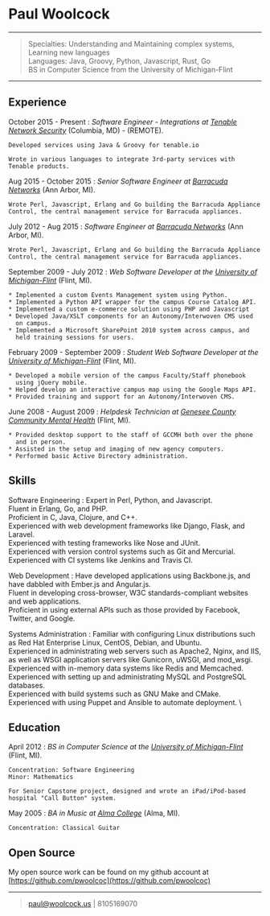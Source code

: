 # Paul Woolcock

----

> Specialties: Understanding and Maintaining complex systems, Learning new languages \
> Languages: Java, Groovy, Python, Javascript, Rust, Go \
> BS in Computer Science from the University of Michigan-Flint

----

## Experience

October 2015 - Present
:   *Software Engineer - Integrations at [Tenable Network Security](https://www.tenable.com)*
    (Columbia, MD) - (REMOTE).

    Developed services using Java & Groovy for tenable.io

    Wrote in various languages to integrate 3rd-party services with
    Tenable products.

Aug 2015 - October 2015
:   *Senior Software Engineer at [Barracuda Networks](http://www.barracuda.com)*
    (Ann Arbor, MI).

    Wrote Perl, Javascript, Erlang and Go building the Barracuda Appliance
    Control, the central management service for Barracuda appliances.

July 2012 - Aug 2015
:   *Software Engineer at [Barracuda Networks](http://www.barracuda.com)*
    (Ann Arbor, MI).

    Wrote Perl, Javascript, Erlang and Go building the Barracuda Appliance
    Control, the central management service for Barracuda appliances.

September 2009 - July 2012
:   *Web Software Developer at the [University of
    Michigan-Flint](http://www.umflint.edu)*
    (Flint, MI).

    * Implemented a custom Events Management system using Python.
    * Implemented a Python API wrapper for the campus Course Catalog API.
    * Implemented a custom e-commerce solution using PHP and Javascript
    * Developed Java/XSLT components for an Autonomy/Interwoven CMS used
      on campus.
    * Implemented a Microsoft SharePoint 2010 system across campus, and
      held training sessions for users.

February 2009 - September 2009
:   *Student Web Software Developer at the [University of
    Michigan-Flint](http://www.umflint.edu)*
    (Flint, MI).

    * Developed a mobile version of the campus Faculty/Staff phonebook
      using jQuery mobile.
    * Helped develop an interactive campus map using the Google Maps API.
    * Provided training and support for an Autonomy/Interwoven CMS.

June 2008 - August 2009
:   *Helpdesk Technician at [Genesee County Community Mental
    Health](http://gencmh.org)*
    (Flint, MI).

    * Provided desktop support to the staff of GCCMH both over the phone
      and in person.
    * Assisted in the setup and imaging of new agency computers.
    * Performed basic Active Directory administration.

## Skills

Software Engineering
:
    Expert in Perl, Python, and Javascript.  \
    Fluent in Erlang, Go, and PHP.  \
    Proficient in C, Java, Clojure, and C++.  \
    Experienced with web development frameworks like Django, Flask, and
    Laravel.  \
    Experienced with testing frameworks like Nose and JUnit.  \
    Experienced with version control systems such as Git and Mercurial.  \
    Experienced with CI systems like Jenkins and Travis CI.

Web Development
:
    Have developed applications using Backbone.js, and have dabbled with
    Ember.js and Angular.js.  \
    Fluent in developing cross-browser, W3C standards-compliant websites
    and web applications.  \
    Proficient in using external APIs such as those provided by
    Facebook, Twitter, and Google.

Systems Administration
:
    Familiar with configuring Linux distributions such as Red Hat
    Enterprise Linux, CentOS, Debian, and Ubuntu.  \
    Experienced in administrating web servers such as Apache2, Nginx,
    and IIS, as well as WSGI application servers like Gunicorn, uWSGI,
    and mod_wsgi.  \
    Experienced with in-memory data systems like Redis and Memcached.
    Experienced with setting up and administrating MySQL and PostgreSQL
    databases.  \
    Experienced with build systems such as GNU Make and CMake.  \
    Experienced with using Puppet and Ansible to automate deployment.  \

## Education

April 2012
:   *BS in Computer Science at the [University of
    Michigan-Flint](http://www.umflint.edu/)*
    (Flint, MI).

    Concentration: Software Engineering
    Minor: Mathematics

    For Senior Capstone project, designed and wrote an iPad/iPod-based
    hospital "Call Button" system.

May 2005
:   *BA in Music at [Alma College](http://www.alma.edu/)*
    (Alma, MI).

    Concentration: Classical Guitar

## Open Source

My open source work can be found on my github account at
[https://github.com/pwoolcoc](https://github.com/pwoolcoc)

----

> <paul@woolcock.us> | 8105169070

